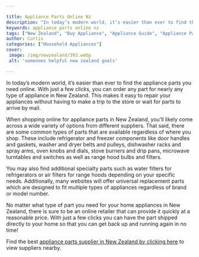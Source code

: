 ```yaml
---

title: Appliance Parts Online Nz
description: "In today’s modern world, it’s easier than ever to find the appliance parts you need online. With just a few clicks, you can order ...swipe up to find out"
keywords: appliance parts online nz
tags: ["New Zealand", "Buy Appliance", "Appliance Guide", "Appliance Parts"]
author: Curtis
categories: ["Household Appliances"]
cover: 
 image: /img/newzealand/393.webp
 alt: 'someones helpful new zealand goals'

---
```


In today’s modern world, it’s easier than ever to find the appliance parts you need online. With just a few clicks, you can order any part for nearly any type of appliance in New Zealand. This makes it easy to repair your appliances without having to make a trip to the store or wait for parts to arrive by mail. 

When shopping online for appliance parts in New Zealand, you’ll likely come across a wide variety of options from different suppliers. That said, there are some common types of parts that are available regardless of where you shop. These include refrigerator and freezer components like door handles and gaskets, washer and dryer belts and pulleys, dishwasher racks and spray arms, oven knobs and dials, stove burners and drip pans, microwave turntables and switches as well as range hood bulbs and filters. 

You may also find additional specialty parts such as water filters for refrigerators or air filters for range hoods depending on your specific needs. Additionally, many websites will offer universal replacement parts which are designed to fit multiple types of appliances regardless of brand or model number. 

No matter what type of part you need for your home appliances in New Zealand, there is sure to be an online retailer that can provide it quickly at a reasonable price. With just a few clicks you can have the part shipped directly to your home so that you can get back up and running again in no time!

Find the best <a href="/pages/appliance-parts-suppliers/new-zealand/">appliance parts supplier in New Zealand by clicking here</a> to view suppliers nearby.
